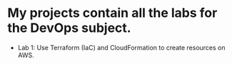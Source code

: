 # My projects contain all the labs for the DevOps subject.
- Lab 1: Use Terraform (IaC) and CloudFormation to create resources on AWS.
